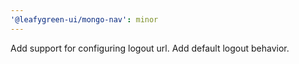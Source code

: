 ```yaml
---
'@leafygreen-ui/mongo-nav': minor
---
```


Add support for configuring logout url. Add default logout behavior.
